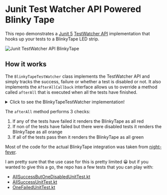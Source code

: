 # Junit Test Watcher API Powered Blinky Tape
This repo demonstrates a [Junit 5](https://junit.org/junit5/) [TestWatcher API](https://junit.org/junit5/docs/5.5.1/api/org/junit/jupiter/api/extension/TestWatcher.html) implementation that hooks up your tests to a BlinkyTape LED strip.

![Junit TestWatcher API BlinkyTape](https://github.com/leeturner/BlinkyTapeTestWatcher/blob/main/images/junit-blinkytape.gif)

## How it works

The `BlinkyTapeTestWatcher` class implements the TestWatcher API and simply tracks the success, failure or whether a test is disabled or not.  It also implements the `AfterAllCallback` interface allows us to override a method called `afterAll` that is executed when all the tests have finished.

<details>
  <summary>Click to see the BlinkyTapeTestWatcher implementation!</summary>

```kotlin
class BlinkyTapeTestWatcher : TestWatcher, AfterAllCallback {

    private val testResultsStatus = mutableListOf<TestResultStatus>()

    override fun testDisabled(context: ExtensionContext, reason: Optional<String>) {
        this.testResultsStatus.add(TestResultStatus.DISABLED)
    }

    override fun testSuccessful(context: ExtensionContext) {
        this.testResultsStatus.add(TestResultStatus.SUCCESS)
    }

    override fun testAborted(context: ExtensionContext, cause: Throwable?) {
        this.testResultsStatus.add(TestResultStatus.ABORTED)
    }

    override fun testFailed(context: ExtensionContext, cause: Throwable?) {
        this.testResultsStatus.add(TestResultStatus.FAILED)
    }

    override fun afterAll(extensionContext: ExtensionContext) {
        // first lets check to see if we have any test failures so we can leave the blinky tape as red
        if (this.testResultsStatus.any { it == TestResultStatus.FAILED }) {
            this.renderFrame(RED_BLINKY_TAPE_FRAME)
            return
        }

        // if no test failures then we can take a look to see if there are any disabled tests.  If there are then
        // we can set the blinky tape to orange
        if (this.testResultsStatus.any { it == TestResultStatus.DISABLED }) {
            this.renderFrame(ORANGE_BLINKY_TAPE_FRAME)
            return
        }

        // if no failures or disabled tests then we can set the blinky tape to green
        if (this.testResultsStatus.any { it == TestResultStatus.SUCCESS }) {
            this.renderFrame(GREEN_BLINKY_TAPE_FRAME)
            return
        }
    }

    private fun renderFrame(frame: BlinkyTapeFrame) {
        val controller = BlinkyTapeController()
        controller.renderFrame(frame)
        controller.close()
    }

    companion object {
        val ORANGE_BLINKY_TAPE_FRAME = BlinkyTapeFrame(defaultColour = Color.ORANGE)
        val RED_BLINKY_TAPE_FRAME = BlinkyTapeFrame(defaultColour = Color.RED)
        val GREEN_BLINKY_TAPE_FRAME = BlinkyTapeFrame(defaultColour = Color.GREEN)
    }

    private enum class TestResultStatus {
        SUCCESS, ABORTED, FAILED, DISABLED
    }
}
```
</details>

The `afterAll` method performs 3 checks:

1) If any of the tests have failed it renders the BlinkyTape as all red
1) If non of the tests have failed but there were disabled tests it renders the BlinkyTape as all orange
1) If all of the tests pass then it renders the BlinkyTape as all green

Most of the code for the actual BlinkyTape integration was taken from [night-fever](https://github.com/leeturner/night-fever).

I am pretty sure that the use case for this is pretty limited :grinning: but if you wanted to give this a go, the repo has a few tests that you can play with:

* [AllSuccessButOneDisabledUnitTest.kt](https://github.com/leeturner/BlinkyTapeTestWatcher/blob/main/src/test/kotlin/AllSuccessButOneDisabledUnitTest.kt)
* [AllSuccessUnitTest.kt](https://github.com/leeturner/BlinkyTapeTestWatcher/blob/main/src/test/kotlin/AllSuccessUnitTest.kt)
* [OneFailedUnitTest.kt](https://github.com/leeturner/BlinkyTapeTestWatcher/blob/main/src/test/kotlin/OneFailedUnitTest.kt)
